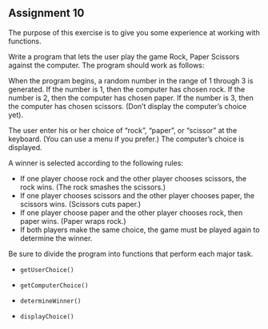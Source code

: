 ## Assignment 10

The purpose of this exercise is to give you some experience at working with functions.

Write a program that lets the user play the game Rock, Paper Scissors against the computer. The program should work as follows:

When the program begins, a random number in the range of 1 through 3 is generated. If the number is 1, then the computer has chosen rock. If the number is 2, then the computer has chosen paper. If the number is 3, then the computer has chosen scissors. \(Don’t display the computer’s choice yet\).

The user enter his or her choice of “rock”, “paper”, or “scissor” at the keyboard. \(You can use a menu if you prefer.\) The computer’s choice is displayed.

A winner is selected according to the following rules:

- If one player choose rock and the other player chooses scissors, the rock wins. \(The rock smashes the scissors.\)
- If one player chooses scissors and the other player chooses paper, the scissors wins. \(Scissors cuts paper.\)
- If one player choose paper and the other player chooses rock, then paper wins. \(Paper wraps rock.\)
- If both players make the same choice, the game must be played again to determine the winner.

Be sure to divide the program into functions that perform each major task.

- `getUserChoice()`

- `getComputerChoice()`

- `determineWinner()`

- `displayChoice()`
